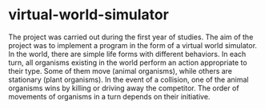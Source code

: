 # virtual-world-simulator

The project was carried out during the first year of studies. The aim of the project was to implement a program in the form of a virtual world simulator. In the world, there are simple life forms with different behaviors. In each turn, all organisms existing in the world perform an action appropriate to their type. Some of them move (animal organisms), while others are stationary (plant organisms). In the event of a collision, one of the animal organisms wins by killing or driving away the competitor. The order of movements of organisms in a turn depends on their initiative.
